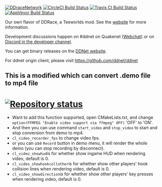 [![DDraceNetwork](https://ddnet.tw/ddnet-small.png)](https://ddnet.tw) [![CircleCI Build Status](https://circleci.com/gh/ddnet/ddnet/tree/master.png)](https://circleci.com/gh/ddnet/ddnet) [![Travis CI Build Status](https://travis-ci.org/ddnet/ddnet.svg?branch=master)](https://travis-ci.org/ddnet/ddnet) [![AppVeyor Build Status](https://ci.appveyor.com/api/projects/status/foeer8wbynqaqqho?svg=true)](https://ci.appveyor.com/project/def-/ddnet)

Our own flavor of DDRace, a Teeworlds mod. See the [website](https://ddnet.tw) for more information.

Development discussions happen on #ddnet on Quakenet ([Webchat](http://webchat.quakenet.org/?channels=ddnet&uio=d4)) or on [Discord in the developer channel](https://discord.gg/xsEd9xu).

You can get binary releases on the [DDNet website](https://ddnet.tw/downloads/).

For ddnet origin client, please visit https://github.com/ddnet/ddnet

## This is a modified which can convert .demo file to mp4 file


[![Repository status](https://repology.org/badge/vertical-allrepos/ddnet.svg?header=)](https://repology.org/metapackage/ddnet/versions)
=======
- Want to add this function supported, open CMakeLists.txt, and change `option(FFMPEG "Enable video support via ffmpeg" OFF)` 'OFF' to 'ON'.
- And then you can use command `start_video` and `stop_video` to start and stop conversion from demo to mp4.
- `cl_video_recorder_fps` to change video fps.
- or you can use `Record` button in demo menu, it will render the whole demo (you can stop recording by disconnect).
- `cl_video_showhud`is for whether show ingame HUD when rendering video, default is 0.
- `cl_video_showhookcollother`is for whether show other players' hook collision lines when rendering video, default is 0.
- `cl_video_showdirection`is for whether show other players' key presses when rendering video, default is 0.